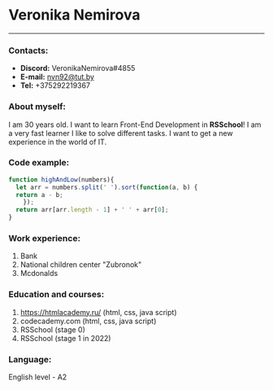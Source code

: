 # Veronika Nemirova
----------
### Contacts:
- **Discord:** VeronikaNemirova#4855
- **E-mail:** nvn92@tut.by
- **Tel:** +375292219367
### About myself:
I am 30 years old. I want to learn Front-End Development in **RSSchool**! I am a very fast learner
I like to solve different tasks. I want to get a new experience in the world of IT.

### Code example:
```javascript
function highAndLow(numbers){
  let arr = numbers.split(' ').sort(function(a, b) {
  return a - b;
    });
  return arr[arr.length - 1] + ' ' + arr[0];
}
```

### Work experience:
1. Bank
2. National children center "Zubronok"
3. Mcdonalds

### Education and courses:
1. https://htmlacademy.ru/ (html, css, java script)
2. codecademy.com (html, css, java script)
3. RSSchool (stage 0)
4. RSSchool (stage 1 in 2022)

### Language:
English level - A2
